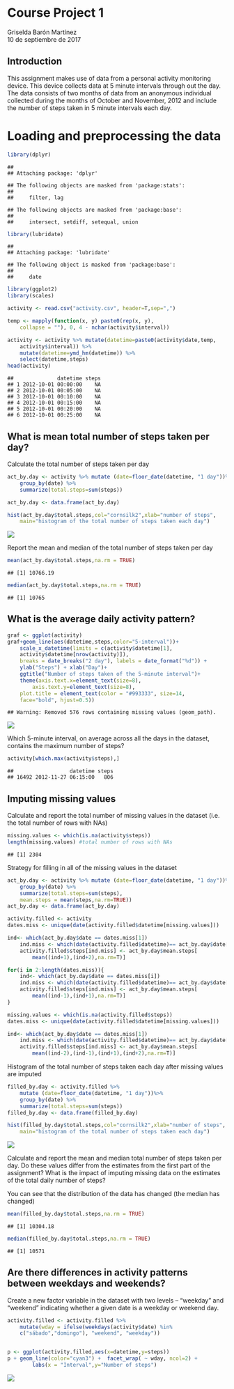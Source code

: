 # Course Project 1
Griselda Barón Martínez  
10 de septiembre de 2017  


## Introduction

This assignment makes use of data from a personal activity monitoring device. This device collects data at 5 minute intervals through out the day. The data consists of two months of data from an anonymous individual collected during the months of October and November, 2012 and include the number of steps taken in 5 minute intervals each day.

# Loading and preprocessing the data

```r
library(dplyr)
```

```
## 
## Attaching package: 'dplyr'
```

```
## The following objects are masked from 'package:stats':
## 
##     filter, lag
```

```
## The following objects are masked from 'package:base':
## 
##     intersect, setdiff, setequal, union
```

```r
library(lubridate)
```

```
## 
## Attaching package: 'lubridate'
```

```
## The following object is masked from 'package:base':
## 
##     date
```

```r
library(ggplot2)
library(scales)

activity <- read.csv("activity.csv", header=T,sep=",")

temp <- mapply(function(x, y) paste0(rep(x, y),
	collapse = ""), 0, 4 - nchar(activity$interval))

activity <- activity %>% mutate(datetime=paste0(activity$date,temp,
	activity$interval)) %>%
	mutate(datetime=ymd_hm(datetime)) %>%
	select(datetime,steps)  
head(activity)
```

```
##              datetime steps
## 1 2012-10-01 00:00:00    NA
## 2 2012-10-01 00:05:00    NA
## 3 2012-10-01 00:10:00    NA
## 4 2012-10-01 00:15:00    NA
## 5 2012-10-01 00:20:00    NA
## 6 2012-10-01 00:25:00    NA
```

## What is mean total number of steps taken per day?

Calculate the total number of steps taken per day


```r
act_by.day <- activity %>% mutate (date=floor_date(datetime, "1 day"))%>%
	group_by(date) %>%
	summarize(total.steps=sum(steps))

act_by.day <- data.frame(act_by.day)

hist(act_by.day$total.steps,col="cornsilk2",xlab="number of steps",
	main="histogram of the total number of steps taken each day")
```

![](PA1_template_files/figure-html/unnamed-chunk-2-1.png)<!-- -->

Report the mean and median of the total number of steps taken per day


```r
mean(act_by.day$total.steps,na.rm = TRUE)
```

```
## [1] 10766.19
```

```r
median(act_by.day$total.steps,na.rm = TRUE)
```

```
## [1] 10765
```

## What is the average daily activity pattern?


```r
graf <- ggplot(activity)
graf+geom_line(aes(datetime,steps,color="5-interval"))+
    scale_x_datetime(limits = c(activity$datetime[1],
	activity$datetime[nrow(activity)]), 
    breaks = date_breaks("2 day"), labels = date_format("%d")) +
    ylab("Steps") + xlab("Day")+
    ggtitle("Number of steps taken of the 5-minute interval")+
    theme(axis.text.x=element_text(size=8),
        axis.text.y=element_text(size=8),
	plot.title = element_text(color = "#993333", size=14, 
	face="bold", hjust=0.5))
```

```
## Warning: Removed 576 rows containing missing values (geom_path).
```

![](PA1_template_files/figure-html/unnamed-chunk-4-1.png)<!-- -->

Which 5-minute interval, on average across all the days in the dataset, contains the maximum number of steps?


```r
activity[which.max(activity$steps),]
```

```
##                  datetime steps
## 16492 2012-11-27 06:15:00   806
```

## Imputing missing values

Calculate and report the total number of missing values in the dataset (i.e. the total number of rows with NAs)


```r
missing.values <- which(is.na(activity$steps))
length(missing.values) #total number of rows with NAs
```

```
## [1] 2304
```

 Strategy for filling in all of the missing values in the dataset


```r
act_by.day <- activity %>% mutate (date=floor_date(datetime, "1 day"))%>%
	group_by(date) %>%
	summarize(total.steps=sum(steps),
	mean.steps = mean(steps,na.rm=TRUE))
act_by.day <- data.frame(act_by.day)

activity.filled <- activity
dates.miss <- unique(date(activity.filled$datetime[missing.values]))

ind<- which(act_by.day$date == dates.miss[1])
	ind.miss <- which(date(activity.filled$datetime)== act_by.day$date[ind])
	activity.filled$steps[ind.miss] <- act_by.day$mean.steps[
		mean((ind+1),(ind+2),na.rm=T)]

for(i in 2:length(dates.miss)){
	ind<- which(act_by.day$date == dates.miss[i])
	ind.miss <- which(date(activity.filled$datetime)== act_by.day$date[ind])
	activity.filled$steps[ind.miss] <- act_by.day$mean.steps[
		mean((ind-1),(ind+1),na.rm=T)]
}

missing.values <- which(is.na(activity.filled$steps))
dates.miss <- unique(date(activity.filled$datetime[missing.values]))

ind<- which(act_by.day$date == dates.miss[1])
	ind.miss <- which(date(activity.filled$datetime)== act_by.day$date[ind])
	activity.filled$steps[ind.miss] <- act_by.day$mean.steps[
		mean((ind-2),(ind-1),(ind+1),(ind+2),na.rm=T)]
```

Histogram of the total number of steps taken each day after missing values are imputed


```r
filled_by.day <- activity.filled %>% 
	mutate (date=floor_date(datetime, "1 day"))%>%
	group_by(date) %>%
	summarize(total.steps=sum(steps))
filled_by.day <- data.frame(filled_by.day)

hist(filled_by.day$total.steps,col="cornsilk2",xlab="number of steps",
	main="histogram of the total number of steps taken each day")
```

![](PA1_template_files/figure-html/unnamed-chunk-8-1.png)<!-- -->

Calculate and report the mean and median total number of steps taken per day. Do these values differ from the estimates from the first part of the assignment? What is the impact of imputing missing data on the estimates of the total daily number of steps? 

You can see that the distribution of the data has changed (the median has changed) 


```r
mean(filled_by.day$total.steps,na.rm = TRUE)
```

```
## [1] 10304.18
```

```r
median(filled_by.day$total.steps,na.rm = TRUE)
```

```
## [1] 10571
```


## Are there differences in activity patterns between weekdays and weekends?

Create a new factor variable in the dataset with two levels – “weekday” and “weekend” indicating whether a given date is a weekday or weekend day.


```r
activity.filled <- activity.filled %>%
	mutate(wday = ifelse(weekdays(activity$date) %in% 
 	c("sábado","domingo"), "weekend", "weekday"))


p <- ggplot(activity.filled,aes(x=datetime,y=steps))
p + geom_line(color="cyan3") +  facet_wrap( ~ wday, ncol=2) +
        labs(x = "Interval",y="Number of steps")
```

![](PA1_template_files/figure-html/unnamed-chunk-10-1.png)<!-- -->


